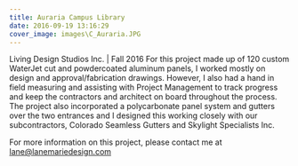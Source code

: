 ```yaml
---
title: Auraria Campus Library
date: 2016-09-19 13:16:29
cover_image: images\C_Auraria.JPG
---
```

Living Design Studios Inc. | Fall 2016
For this project made up of 120 custom WaterJet cut and powdercoated aluminum panels, I worked mostly on design and approval/fabrication drawings. However, I also had a hand in field measuring and assisting with Project Management to track progress and keep the contractors and architect on board throughout the process. The project also incorporated a polycarbonate panel system and gutters over the two entrances and I designed this working closely with our subcontractors, Colorado Seamless Gutters and Skylight Specialists Inc.

For more information on this project, please contact me at lane@lanemariedesign.com
